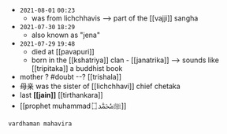 - `2021-08-01`  `00:23`
	- was from lichchhavis --> part of the [[vajji]] sangha
- `2021-07-30`  `18:29`
	- also known as "jena"
- `2021-07-29`  `19:48`
	- died at [[pavapuri]]
	- born in the [[kshatriya]] clan - [[janatrika]] --> sounds like [[tripitaka]] a buddhist book
- mother ? #doubt --? [[trishala]]
- 母亲 was the sister of [[lichchhavi]] chief chetaka
- last **[[jain]]** [[tirthankara]]
- [[prophet muhammad ﷺﷴ ۝]] 

```query
vardhaman mahavira
```